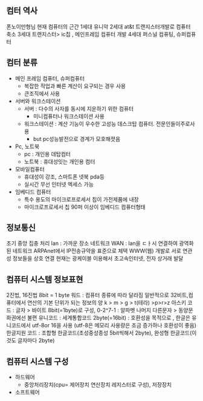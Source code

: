 ##  컴터 역사
폰노이만형님 현재 컴퓨터의 근간
1세대 유니악
2세대 at&t 트랜지스터개발로 컴퓨터 축소
3세대 트랜지스터> ic칩 , 메인프레임 컴퓨터 개발
4세대 퍼스널 컴퓨팅, 슈퍼컴퓨터

## 컴터 분류
- 메인 프레임 컴퓨터, 슈퍼컴퓨터
	- 복잡한 작업과 빠른 계산이 요구되는 경우 사용
	- 큰조직에서 사용
- 서버와 워크스테이션
	- 서버 : 다수의 사자를 동시에 지운하기 위한 컴퓨터
		- 미니컴퓨터나 워크스테이션 사용
	- 워크스테이션 : 계산 기능이 우수한 고성능 데스크탑 컴퓨터. 전문인들이주로사용
		- but pc성능발전으로 경계가 모호해졋음
- Pc, 노트북
	- pc : 개인용 데탑컴터
	- 노트북 : 휴대성잇는 개인용 컴터
- 모바일컴퓨터
	- 휴대성이 강조, 스마트폰 넷북 pda등
	- 실시간 무선 인터넷 엑세스 가능
- 임베디드 컴퓨터
	- 특수 용도의 마이크로프로세서 칩이 가전제품에 내장
	- 마이크로프로세서 칩 90퍼 이상이 임베디드 컴퓨터형태

## 정보통신
초기 중앙 집충 처리
lan : 가까운 장소 네트워크
WAN : lan을 ㄷㅏ시 연결하여 광역화 된 네트워크
ARPAnet에서 IP전송규약을 표준으로 체택
WWW(웹) 개발로 서로 연관성 정보들을 상호 연결
현재는 광케이블 이용해서 초고속인터넷, 전자 상거래 발달

## 컴퓨터 시스템 정보표현
2진법, 16진법
8bit = 1 byte
워드 : 컴퓨터 종류에 따라 달라짐 일반적으로 32비트,컴퓨터에서 연산의 기본 단위가 되는 정보의 양
k > m > g > t(테라) >p>r>z
아스키 코드 : 글자 > 바이트 8bit(=1byte)로 구성, 0-2^7-1 : 알파벳 나머지 다른문자 > 동양문화권에선 불편
유니코드 : 세계통합코드 2byte(=16bit) : 호환성을 목적으로 , 한글은 유니코드에서 utf-8or 16을 사용 (utf-8은 메모리 사용량은 조금 증가하나 호환성이 좋음)
한글지원 코드 : 조합형 한글코드(초성중성종성 5bit씩해서 2byte), 완성형 한글코드(이것도 글자마다 2byte)

## 컴퓨터 시스템 구성
- 하드웨어
	- 중앙처리장치(cpu= 제어장치 연산장치 레지스터로 구성), 저장장치
- 소프트웨어